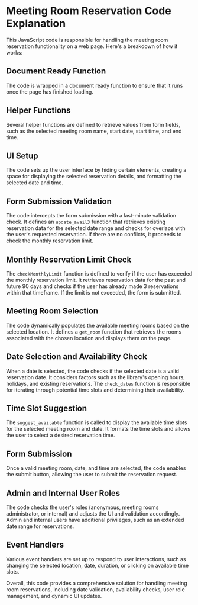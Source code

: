 # Meeting Room Reservation Code Explanation

This JavaScript code is responsible for handling the meeting room reservation functionality on a web page. Here's a breakdown of how it works:

## Document Ready Function

The code is wrapped in a document ready function to ensure that it runs once the page has finished loading.

## Helper Functions

Several helper functions are defined to retrieve values from form fields, such as the selected meeting room name, start date, start time, and end time.

## UI Setup

The code sets up the user interface by hiding certain elements, creating a space for displaying the selected reservation details, and formatting the selected date and time.

## Form Submission Validation

The code intercepts the form submission with a last-minute validation check. It defines an `update_avail3` function that retrieves existing reservation data for the selected date range and checks for overlaps with the user's requested reservation. If there are no conflicts, it proceeds to check the monthly reservation limit.

## Monthly Reservation Limit Check

The `checkMonthlyLimit` function is defined to verify if the user has exceeded the monthly reservation limit. It retrieves reservation data for the past and future 90 days and checks if the user has already made 3 reservations within that timeframe. If the limit is not exceeded, the form is submitted.

## Meeting Room Selection

The code dynamically populates the available meeting rooms based on the selected location. It defines a `get_room` function that retrieves the rooms associated with the chosen location and displays them on the page.

## Date Selection and Availability Check

When a date is selected, the code checks if the selected date is a valid reservation date. It considers factors such as the library's opening hours, holidays, and existing reservations. The `check_dates` function is responsible for iterating through potential time slots and determining their availability.

## Time Slot Suggestion

The `suggest_available` function is called to display the available time slots for the selected meeting room and date. It formats the time slots and allows the user to select a desired reservation time.

## Form Submission

Once a valid meeting room, date, and time are selected, the code enables the submit button, allowing the user to submit the reservation request.

## Admin and Internal User Roles

The code checks the user's roles (anonymous, meeting rooms administrator, or internal) and adjusts the UI and validation accordingly. Admin and internal users have additional privileges, such as an extended date range for reservations.

## Event Handlers

Various event handlers are set up to respond to user interactions, such as changing the selected location, date, duration, or clicking on available time slots.

Overall, this code provides a comprehensive solution for handling meeting room reservations, including date validation, availability checks, user role management, and dynamic UI updates.
